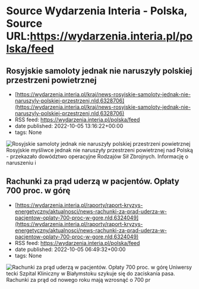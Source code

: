 # Source Wydarzenia Interia - Polska, Source URL:https://wydarzenia.interia.pl/polska/feed

## Rosyjskie samoloty jednak nie naruszyły polskiej przestrzeni powietrznej
 - [https://wydarzenia.interia.pl/kraj/news-rosyjskie-samoloty-jednak-nie-naruszyly-polskiej-przestrzeni,nId,6328706](https://wydarzenia.interia.pl/kraj/news-rosyjskie-samoloty-jednak-nie-naruszyly-polskiej-przestrzeni,nId,6328706)
 - RSS feed: https://wydarzenia.interia.pl/polska/feed
 - date published: 2022-10-05 13:16:22+00:00
 - tags: None

<p><a href="https://wydarzenia.interia.pl/kraj/news-rosyjskie-samoloty-jednak-nie-naruszyly-polskiej-przestrzeni,nId,6328706"><img align="left" alt="Rosyjskie samoloty jednak nie naruszyły polskiej przestrzeni powietrznej" src="https://i.iplsc.com/rosyjskie-samoloty-jednak-nie-naruszyly-polskiej-przestrzeni/000G5UORC5QA60JP-C321.jpg" /></a>Rosyjskie myśliwce jednak nie naruszyły przestrzeni powietrznej nad Polską - przekazało dowództwo operacyjne Rodzajów Sił Zbrojnych. Informację o naruszeniu i

## Rachunki za prąd uderzą w pacjentów. Opłaty 700 proc. w górę
 - [https://wydarzenia.interia.pl/raporty/raport-kryzys-energetyczny/aktualnosci/news-rachunki-za-prad-uderza-w-pacjentow-oplaty-700-proc-w-gore,nId,6324049](https://wydarzenia.interia.pl/raporty/raport-kryzys-energetyczny/aktualnosci/news-rachunki-za-prad-uderza-w-pacjentow-oplaty-700-proc-w-gore,nId,6324049)
 - RSS feed: https://wydarzenia.interia.pl/polska/feed
 - date published: 2022-10-05 06:49:32+00:00
 - tags: None

<p><a href="https://wydarzenia.interia.pl/raporty/raport-kryzys-energetyczny/aktualnosci/news-rachunki-za-prad-uderza-w-pacjentow-oplaty-700-proc-w-gore,nId,6324049"><img align="left" alt="Rachunki za prąd uderzą w pacjentów. Opłaty 700 proc. w górę" src="https://i.iplsc.com/rachunki-za-prad-uderza-w-pacjentow-oplaty-700-proc-w-gore/000E12XRM7558SB6-C321.jpg" /></a>Uniwersytecki Szpital Kliniczny w Białymstoku szykuje się do zaciskania pasa. Rachunki za prąd od nowego roku mają wzrosnąć o 700 pr
